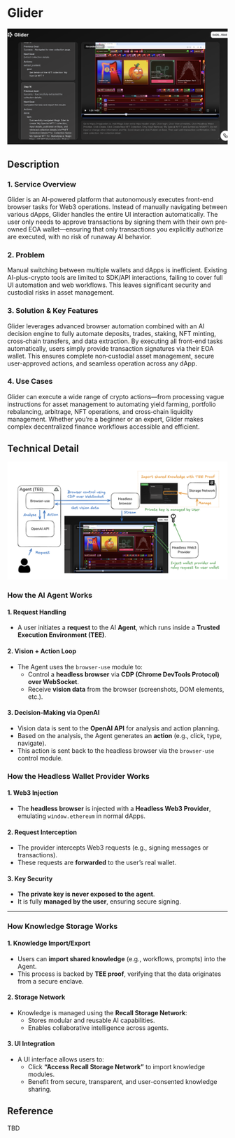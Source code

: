 # Glider

![top](./nodejs/app/public/ogp-image.png)

## Description

### 1. Service Overview

Glider is an AI-powered platform that autonomously executes front-end browser tasks for Web3 operations. Instead of manually navigating between various dApps, Glider handles the entire UI interaction automatically. The user only needs to approve transactions by signing them with their own pre-owned EOA wallet—ensuring that only transactions you explicitly authorize are executed, with no risk of runaway AI behavior.

### 2. Problem

Manual switching between multiple wallets and dApps is inefficient. Existing AI-plus-crypto tools are limited to SDK/API interactions, failing to cover full UI automation and web workflows. This leaves significant security and custodial risks in asset management.

### 3. Solution & Key Features

Glider leverages advanced browser automation combined with an AI decision engine to fully automate deposits, trades, staking, NFT minting, cross‑chain transfers, and data extraction. By executing all front-end tasks automatically, users simply provide transaction signatures via their EOA wallet. This ensures complete non‑custodial asset management, secure user-approved actions, and seamless operation across any dApp.

### 4. Use Cases

Glider can execute a wide range of crypto actions—from processing vague instructions for asset management to automating yield farming, portfolio rebalancing, arbitrage, NFT operations, and cross‑chain liquidity management. Whether you’re a beginner or an expert, Glider makes complex decentralized finance workflows accessible and efficient.

## Technical Detail

![architecture](./nodejs/app/public/architecture.png)

### How the AI Agent Works

#### 1. Request Handling

- A user initiates a **request** to the AI **Agent**, which runs inside a **Trusted Execution Environment (TEE)**.

#### 2. Vision + Action Loop

- The Agent uses the `browser-use` module to:
  - Control a **headless browser** via **CDP (Chrome DevTools Protocol) over WebSocket**.
  - Receive **vision data** from the browser (screenshots, DOM elements, etc.).

#### 3. Decision-Making via OpenAI

- Vision data is sent to the **OpenAI API** for analysis and action planning.
- Based on the analysis, the Agent generates an **action** (e.g., click, type, navigate).
- This action is sent back to the headless browser via the `browser-use` control module.

### How the Headless Wallet Provider Works

#### 1. Web3 Injection

- The **headless browser** is injected with a **Headless Web3 Provider**, emulating `window.ethereum` in normal dApps.

#### 2. Request Interception

- The provider intercepts Web3 requests (e.g., signing messages or transactions).
- These requests are **forwarded** to the user’s real wallet.

#### 3. Key Security

- **The private key is never exposed to the agent**.
- It is fully **managed by the user**, ensuring secure signing.

---

### How Knowledge Storage Works

#### 1. Knowledge Import/Export

- Users can **import shared knowledge** (e.g., workflows, prompts) into the Agent.
- This process is backed by **TEE proof**, verifying that the data originates from a secure enclave.

#### 2. Storage Network

- Knowledge is managed using the **Recall Storage Network**:
  - Stores modular and reusable AI capabilities.
  - Enables collaborative intelligence across agents.

#### 3. UI Integration

- A UI interface allows users to:
  - Click **“Access Recall Storage Network”** to import knowledge modules.
  - Benefit from secure, transparent, and user-consented knowledge sharing.

## Reference

TBD
